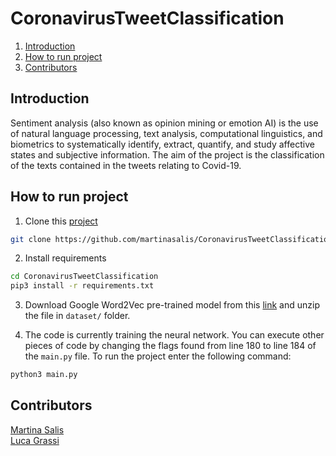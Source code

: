 # CoronavirusTweetClassification

1. [Introduction](#Introduction)
2. [How to run project](#How-to-run-project)
3. [Contributors](#Contributors)

## Introduction

Sentiment analysis (also known as opinion mining or emotion AI) is the use of natural language processing, text analysis, computational linguistics, and biometrics to systematically identify, extract, quantify, and study affective states and subjective information.
The aim of the project is the classification of the texts contained in the tweets relating to Covid-19.

## How to run project

1. Clone this [project](https://github.com/martinasalis/CoronavirusTweetClassification)
```bash
git clone https://github.com/martinasalis/CoronavirusTweetClassification.git
```

2. Install requirements
```bash
cd CoronavirusTweetClassification
pip3 install -r requirements.txt
```
3. Download Google Word2Vec pre-trained model from this [link](https://drive.google.com/file/d/0B7XkCwpI5KDYNlNUTTlSS21pQmM/edit?resourcekey=0-wjGZdNAUop6WykTtMip30g) and unzip the file in ```dataset/``` folder.

4. The code is currently training the neural network. You can execute other pieces of code by changing the flags found from line 180 to line 184 of the ```main.py``` file. To run the project enter the following command:
```bash
python3 main.py
```

## Contributors
[Martina Salis](https://github.com/martinasalis) <br/>
[Luca Grassi](https://github.com/Luca14797)
